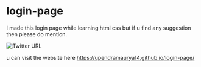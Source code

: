 # login-page
I made this login page while learning html css 
but if u find any suggestion then please do mention.

<img alt="Twitter URL" src="https://twitter.com/_UpendraMaurya">


u can visit the website here 
https://upendramaurya14.github.io/login-page/